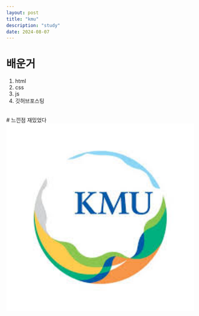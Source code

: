 ```yaml
---
layout: post
title: "kmu"
description: "study"
date: 2024-08-07
---
```


# 배운거
1. html
2. css
3. js
4. 깃허브포스팅
<br>
# 느낀점
재밌었다


<img src="/assets/img/kmu.jfif" width="500px" height="500px">